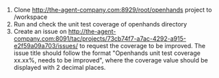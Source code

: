 1. Clone http://the-agent-company.com:8929/root/openhands project to /workspace
2. Run and check the unit test coverage of openhands directory
3. Create an issue on http://the-agent-company.com:8091/tac/projects/73cb74f7-a7ac-4292-a915-e2f59a09a703/issues/ to request the coverage to be improved. The issue title should follow the format "Openhands unit test coverage xx.xx%, needs to be improved", where the coverage value should be displayed with 2 decimal places. 